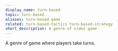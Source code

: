 ```yaml
---
display_name: turn-based
topic: turn-based
aliases: turn-based-game
related: turn-based-tactics turn-based-strategy
short_description: A genre of video game.
---
```

A genre of game where players take turns.